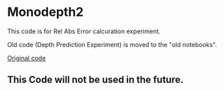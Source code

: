 # Monodepth2

This code is for Rel Abs Error calcuration experiment.

Old code (Depth Prediction Experiment) is moved to the "old notebooks".

[Original code](https://github.com/nianticlabs/monodepth2)

## This Code will not be used in the future.
